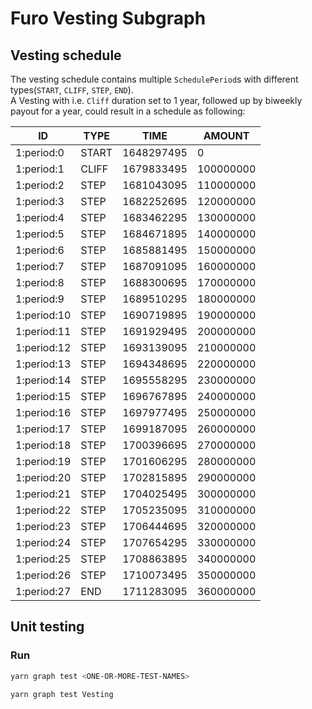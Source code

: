 # Furo Vesting Subgraph

## Vesting schedule

The vesting schedule contains multiple `SchedulePeriod`s with different types(`START`, `CLIFF`, `STEP`, `END`).  
A Vesting with i.e. `Cliff` duration set to 1 year, followed up by biweekly payout for a year, could result in a schedule as following:  

| ID          | TYPE  | TIME       | AMOUNT    |
|-------------|-------|------------|-----------|
| 1:period:0  | START | 1648297495 |         0 |
| 1:period:1  | CLIFF | 1679833495 | 100000000 |
| 1:period:2  | STEP  | 1681043095 | 110000000 |
| 1:period:3  | STEP  | 1682252695 | 120000000 |
| 1:period:4  | STEP  | 1683462295 | 130000000 |
| 1:period:5  | STEP  | 1684671895 | 140000000 |
| 1:period:6  | STEP  | 1685881495 | 150000000 |
| 1:period:7  | STEP  | 1687091095 | 160000000 |
| 1:period:8  | STEP  | 1688300695 | 170000000 |
| 1:period:9  | STEP  | 1689510295 | 180000000 |
| 1:period:10 | STEP  | 1690719895 | 190000000 |
| 1:period:11 | STEP  | 1691929495 | 200000000 |
| 1:period:12 | STEP  | 1693139095 | 210000000 |
| 1:period:13 | STEP  | 1694348695 | 220000000 |
| 1:period:14 | STEP  | 1695558295 | 230000000 |
| 1:period:15 | STEP  | 1696767895 | 240000000 |
| 1:period:16 | STEP  | 1697977495 | 250000000 |
| 1:period:17 | STEP  | 1699187095 | 260000000 |
| 1:period:18 | STEP  | 1700396695 | 270000000 |
| 1:period:19 | STEP  | 1701606295 | 280000000 |
| 1:period:20 | STEP  | 1702815895 | 290000000 |
| 1:period:21 | STEP  | 1704025495 | 300000000 |
| 1:period:22 | STEP  | 1705235095 | 310000000 |
| 1:period:23 | STEP  | 1706444695 | 320000000 |
| 1:period:24 | STEP  | 1707654295 | 330000000 |
| 1:period:25 | STEP  | 1708863895 | 340000000 |
| 1:period:26 | STEP  | 1710073495 | 350000000 |
| 1:period:27 | END   | 1711283095 | 360000000 |

## Unit testing

### Run

```sh
yarn graph test <ONE-OR-MORE-TEST-NAMES>

yarn graph test Vesting
```
